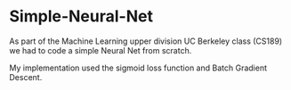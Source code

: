 # Simple-Neural-Net

As part of the Machine Learning upper division UC Berkeley class (CS189) we had to code a simple Neural Net from scratch.

My implementation used the sigmoid loss function and Batch Gradient Descent.
